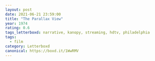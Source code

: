 ```yaml
---
layout: post 
date: 2021-06-21 23:59:00
title: "The Parallax View"
year: 1974
rating: 0.6
tags_letterboxd: narrative, kanopy, streaming, hdtv, philadelphia
tags:
  - film
category: Letterboxd
canonical: https://boxd.it/1WwRMV
---
```

